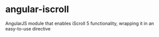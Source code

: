 # angular-iscroll
AngularJS module that enables iScroll 5 functionality, wrapping it in an easy-to-use directive
 